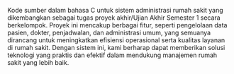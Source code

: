 Kode sumber dalam bahasa C untuk sistem administrasi rumah sakit yang dikembangkan sebagai tugas proyek akhir/Ujian Akhir Semester 1 secara berkelompok. Proyek ini mencakup berbagai fitur, seperti pengelolaan data pasien, dokter, penjadwalan, dan administrasi umum, yang semuanya dirancang untuk meningkatkan efisiensi operasional serta kualitas layanan di rumah sakit. Dengan sistem ini, kami berharap dapat memberikan solusi teknologi yang praktis dan efektif dalam mendukung manajemen rumah sakit yang lebih baik.
